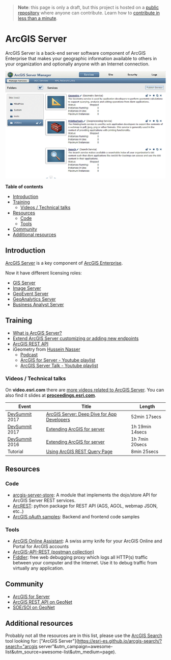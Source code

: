 > **Note**: this page is only a draft, but this project is hosted on a [public repository](https://github.com/hhkaos/awesome-arcgis) where anyone can contribute. Learn how to [contribute in less than a minute](https://github.com/hhkaos/awesome-arcgis/blob/master/CONTRIBUTING.md#contributions).

# ArcGIS Server

ArcGIS Server is a back-end server software component of ArcGIS Enterprise that makes your geographic information available to others in your organization and optionally anyone with an Internet connection.

![ArcGIS Server](../../product-thumbnails/arcgis-server.png)

<!-- START doctoc generated TOC please keep comment here to allow auto update -->
<!-- DON'T EDIT THIS SECTION, INSTEAD RE-RUN doctoc TO UPDATE -->
**Table of contents**

- [Introduction](#introduction)
- [Training](#training)
  - [Videos / Technical talks](#videos--technical-talks)
- [Resources](#resources)
  - [Code](#code)
  - [Tools](#tools)
- [Community](#community)
- [Additional resources](#additional-resources)

<!-- END doctoc generated TOC please keep comment here to allow auto update -->

## Introduction

[ArcGIS Server](http://enterprise.arcgis.com/en/server/) is a key component of [ArcGIS Enterprise](../README.md).

Now it have different licensing roles:

  * [GIS Server](./gis-server/README.md)
  * [Image Server](arcgis-server/image-server/README.md)
  * [GeoEvent Server](arcgis-server/geoevent-server/README.md)
  * [GeoAnalytics Server](./geoanalytics-server/README.md)
  * [Business Analyst Server](./business-analyst-server/README.md)

## Training

* [What is ArcGIS Server?](http://server.arcgis.com/en/server/latest/get-started/linux/what-is-arcgis-for-server-.htm)
* [Extend ArcGIS Server customizing or adding new endpoints](http://server.arcgis.com/en/server/latest/publish-services/linux/about-extending-services.htm)
* [ArcGIS REST API](../../../../esri/open-vision/open-specifications/arcgis-rest-api/README.md)
* iGeometry from [Hussein Nasser](https://www.linkedin.com/in/hnaser/)
    * [Podcast](https://open.spotify.com/show/55pPBm0l75K28dIqoHIQIc)
    * [ArcGIS for Server - Youtube playlist](https://www.youtube.com/playlist?list=PLQnljOFTspQUb2IsJ6qPQcQ8f7NkqNcxr)
    * [ArcGIS Server Talk - Youtube playlist](https://www.youtube.com/playlist?list=PLQnljOFTspQVciJ4lvfuocOJcrvoaqPWu)

### Videos / Technical talks

On **video.esri.com** there are [more videos related to ArcGIS Server](http://www.esri.com/videos/search?q=%22arcgis%server%22#?sortby=relevance&channels=esri,Events,ArcGIS,Industries,ArcGIS,esri). You can also find it slides at [**proceedings.esri.com**](https://www.google.es/webhp?sourceid=chrome-instant&ion=1&espv=2&ie=UTF-8#q=arcgis+server+site:proceedings.esri.com).

|Event|Title|Length|
|---|---|---|
|[DevSummit](http://www.esri.com/events/devsummit) 2017|[ArcGIS Server: Deep Dive for App Developers](https://www.youtube.com/watch?v=oY5clzDi5MI&list=PLaPDDLTCmy4Z844nQ0aFdRCTICoNDPf7E&index=96)|52min 17secs
|[DevSummit](http://www.esri.com/events/devsummit) 2017|[Extending ArcGIS for server](https://www.youtube.com/watch?v=GVveb9JiMmw&list=PLaPDDLTCmy4Z844nQ0aFdRCTICoNDPf7E&index=89)|1h 19min 14secs
|[DevSummit](http://www.esri.com/events/devsummit) 2016|[Extending ArcGIS for server](http://www.esri.com/videos/watch?videoid=5068&channelid=LegacyVideo&isLegacy=true&title=extending-arcgis-for-server)|1h 7min 20secs
|Tutorial|[Using ArcGIS REST Query Page](http://odoe.net/blog/using-arcgis-rest-query-page/)|8min 25secs

## Resources

### Code

* [arcgis-server-store](https://github.com/thollingshead/arcgis-server-store):
A module that implements the dojo/store API for ArcGIS Server REST services.
* [ArcREST](https://github.com/Esri/ArcREST): python package for REST API (AGS, AGOL, webmap JSON, etc..)
* [ArcGIS oAuth samples](https://github.com/esri-es/arcgis-oauth-samples): Backend and frontend code samples

### Tools

* [ArcGIS Online Assistant](https://github.com/Esri/ago-assistant): A swiss army knife for your ArcGIS Online and Portal for ArcGIS accounts
* [ArcGIS-API-REST (postman collection)](https://github.com/esri-es/ArcGIS-REST-API)
* [Fiddler](http://www.telerik.com/fiddler): free web debugging proxy which logs all HTTP(s) traffic between your computer and the Internet. Use it to debug traffic from virtually any application.

## Community

* [ArcGIS for Server](https://community.esri.com/community/gis/enterprise-gis/arcgis-for-server)
* [ArcGIS REST API on GeoNet](https://community.esri.com/community/developers/web-developers/arcgis-rest-api)
* [SOE/SOI on GeoNet](https://community.esri.com/groups/server-object-extensions-server-object-interceptors)

## Additional resources

Probably not all the resources are in this list, please use the [ArcGIS Search](https://esri-es.github.io/arcgis-search/) tool looking for: ["ArcGIS Server"](https://esri-es.github.io/arcgis-search/?search="arcgis server"&utm_campaign=awesome-list&utm_source=awesome-list&utm_medium=page).
